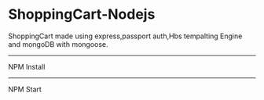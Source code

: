 # ShoppingCart-Nodejs
ShoppingCart made using express,passport auth,Hbs tempalting Engine and mongoDB with mongoose.

***
NPM Install
***
NPM Start
